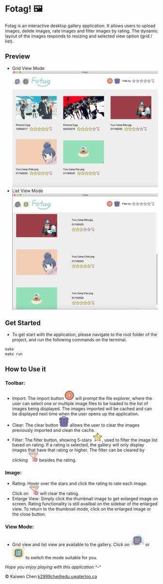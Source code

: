 # Fotag! 🖼
Fotag is an interactive desktop gallery application. 
It allows users to upload images, delete images, rate images and filter images by rating. The dynamic layout of the images responds to resizing and selected view option (grid / list). 

## Preview
- Grid View Mode
![Application Screenshot](./demo/grid-view.png)
- List View Mode
![Application Screenshot](./demo/list-view.png)

## Get Started
  - To get start with the application, please navigate to the root folder of the project, and run the following commands on the terminal.
  ```
  make
  make run
  ```

## How to Use it
### Toolbar:
- Import: The import button <img src="./demo/add.png" width="30"> will prompt the file explorer, where the user can select one or multiple image files to be loaded to the list of images being displayed. The images imported will be cached and can be displayed next time when the user opens up the application.
- Clear: The clear button <img src="./demo/trash.png" width="30"> allows the user to clear the images previously imported and clean the cache.
- Filter: The filter button, showing 5-stars <img src="./demo/star.png" width="30">, used to filter the image list based on rating. If a rating is selected, the gallery will only display images that have that rating or higher. The filter can be cleared by clicking <img src="./demo/clear.png" width="30"> besides the rating.
### Image:
- Rating: Hover over the stars and click the rating to rate each image. Click on <img src="./demo/clear.png" width="30"> will clear the rating.
- Enlarge View: Simply click the thumbnail image to get enlarged image on screen. Rating functionality is still availbal on the sidebar of the enlarged view. To return to the thumbnail mode, click on the enlarged image or the close button.
### View Mode:
- Grid view and list view are available to the gallery. Click on <img src="./demo/grid.png" width="45"> or <img src="./demo/list.png" width="40"> to switch the mode suitable for you.

_Hope you enjoy playing with this application ^-^_

&copy; Kaiwen Chen k2999che@edu.uwaterloo.ca
